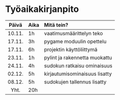 # Työaikakirjanpito

|  Päivä  | Aika |           Mitä tein?            |
|  :----: |:-----| :------------------------------|
|  10.11. |  1h  |   vaatimusmäärittelyn teko     |
|  17.11. |  3h  |   pygame moduulin opettelu     |
|  17.11. |  6h  |   projektin käyttöliittymä     |
|  23.11. |  1h  |  pylint ja rakennetta muokattu |
|  24.11. |  4h  |   sudokun ratkaisu ominaisuus  |
|  02.12. |  5h  |  kirjautumisominaisuus lisatty |
|  08.12. |  5h  |  sudokujen tallennus lisatty   |
|   Yht.  |  20h |                                |
